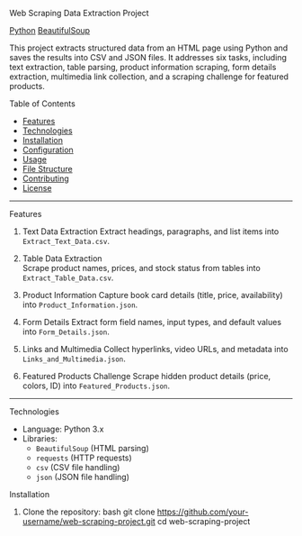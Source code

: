 Web Scraping Data Extraction Project

[Python](https://img.shields.io/badge/Python-3.x-blue.svg)
[BeautifulSoup](https://img.shields.io/badge/BeautifulSoup-4.x-orange.svg)

This project extracts structured data from an HTML page using Python and saves the results into CSV and JSON files. It addresses six tasks, including text extraction, table parsing, product information scraping, form details extraction, multimedia link collection, and a scraping challenge for featured products.


Table of Contents
- [Features](#features)
- [Technologies](#technologies)
- [Installation](#installation)
- [Configuration](#configuration)
- [Usage](#usage)
- [File Structure](#file-structure)
- [Contributing](#contributing)
- [License](#license)

---

Features

1. Text Data Extraction
   Extract headings, paragraphs, and list items into `Extract_Text_Data.csv`.

2. Table Data Extraction  
   Scrape product names, prices, and stock status from tables into `Extract_Table_Data.csv`.

3. Product Information
   Capture book card details (title, price, availability) into `Product_Information.json`.

4. Form Details
   Extract form field names, input types, and default values into `Form_Details.json`.

5. Links and Multimedia
   Collect hyperlinks, video URLs, and metadata into `Links_and_Multimedia.json`.

6. Featured Products Challenge
   Scrape hidden product details (price, colors, ID) into `Featured_Products.json`.

---
 Technologies

- Language: Python 3.x
- Libraries:
  - `BeautifulSoup` (HTML parsing)
  - `requests` (HTTP requests)
  - `csv` (CSV file handling)
  - `json` (JSON file handling)

Installation

1. Clone the repository:
   bash
   git clone https://github.com/your-username/web-scraping-project.git
   cd web-scraping-project


